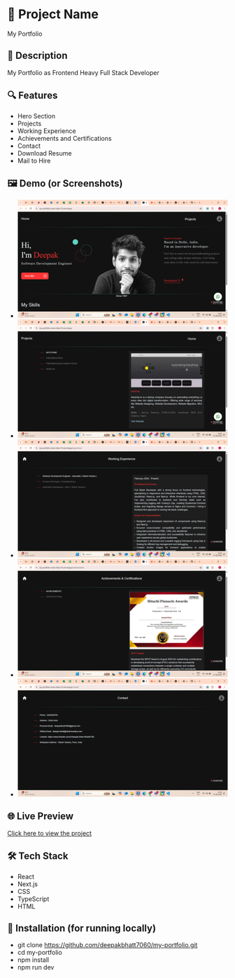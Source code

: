 # 🚀 Project Name
 My Portfolio
## 📄 Description
My Portfolio as Frontend Heavy Full Stack Developer

## 🔍 Features
- Hero Section
- Projects
- Working Experience
- Achievements and Certifications
- Contact
- Download Resume
- Mail to Hire

## 🖼️ Demo (or Screenshots)
- ![Home](images/Home.png)
- ![Projects](images/Projects.png)
- ![Experience](images/Experience.png)
- ![Achievements](images/Achievements.png)
- ![Contact](images/Contact.png)

## 🌐 Live Preview
[Click here to view the project](https://my-portfolio-freezebooking.vercel.app/)

## 🛠️ Tech Stack
- React
- Next.js
- CSS
- TypeScript
- HTML

## 🧪 Installation (for running locally)
- git clone https://github.com/deepakbhatt7060/my-portfolio.git
- cd my-portfolio
- npm install
- npm run dev
